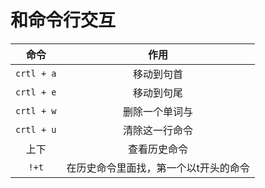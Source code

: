 # 和命令行交互

|    命令    |                 作用                  |
| :--------: | :-----------------------------------: |
| `crtl + a` |              移动到句首               |
| `crtl + e` |              移动到句尾               |
| `crtl + w` |            删除一个单词与             |
| `crtl + u` |            清除这一行命令             |
|    上下    |             查看历史命令              |
|   `!+t`    | 在历史命令里面找，第一个以t开头的命令 |


